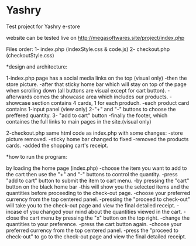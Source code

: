 # Yashry
Test project for Yashry e-store

website can be tested live on http://megasoftwares.site/project/index.php

Files order:
            1- index.php
                (indexStyle.css & code.js)
            2- checkout.php    
                (checkoutStyle.css)


*design and architecture:

1-index.php
page has a social media links on the top (visual only)
            -then the store picture.
            -after that sticky home bar which will stay on top of the page when scrolling down (all buttons are visual except for cart button).
            -afterwards comes the showcase area which includes our products.
                        -showcase section contains 4 cards, 1 for each produch.
                                    -each product card contains
                                                1-input panel (view only)
                                                2-"+" and "-" buttons to choose the preffered quantity.
                                                3- "add to cart" button
            -finally the footer, which containes the full links to main pages in the site.(visual only)
            
2-checkout.php
same html code as index.php with some changes:
            -store picture removed.
            -sticky home bar changed to fixed
            -removed the products cards.
            -added the shopping cart's receipt.


*how to run the program:

by loading the home page (index.php)
            -choose the item you want to add to the cart then use the "+" and "-" buttons to control the quantity.
            -press "add to cart" button to submit the item to cart menu.
            -by pressing the "cart" button on the black home bar
                        -this will show you the selected items and the quantities before proceeding to the check-out page.
                        -choose your preferred currency from the top centered panel.
                        -pressing the "proceed to check-out" will take you to the check-out page and view the final detailed receipt.
            -incase of you changed your mind about the quantities viewed in the cart.
                        -close the cart menu by pressing the "x" button on the top right.
                        -change the quantities to your preference.
                        -press the cart button again.
                        -choose your preferred currency from the top centered panel.
                        -press the "proceed to check-out" to go to the check-out page and view the final detailed receipt.
            

                        

